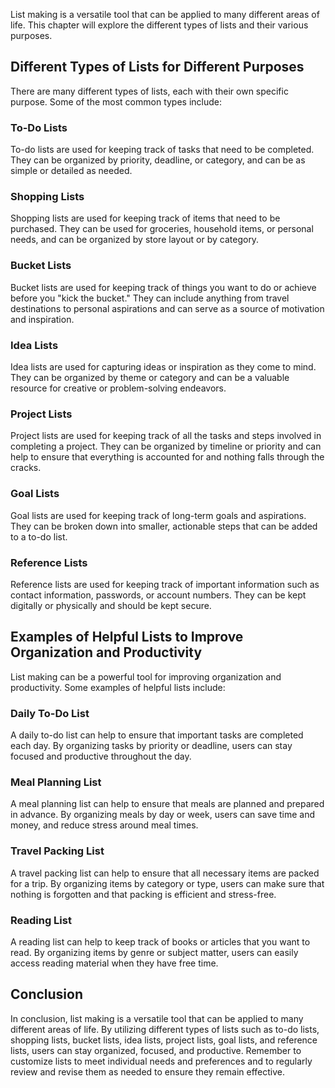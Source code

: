 
List making is a versatile tool that can be applied to many different areas of life. This chapter will explore the different types of lists and their various purposes.

Different Types of Lists for Different Purposes
-----------------------------------------------

There are many different types of lists, each with their own specific purpose. Some of the most common types include:

### To-Do Lists

To-do lists are used for keeping track of tasks that need to be completed. They can be organized by priority, deadline, or category, and can be as simple or detailed as needed.

### Shopping Lists

Shopping lists are used for keeping track of items that need to be purchased. They can be used for groceries, household items, or personal needs, and can be organized by store layout or by category.

### Bucket Lists

Bucket lists are used for keeping track of things you want to do or achieve before you "kick the bucket." They can include anything from travel destinations to personal aspirations and can serve as a source of motivation and inspiration.

### Idea Lists

Idea lists are used for capturing ideas or inspiration as they come to mind. They can be organized by theme or category and can be a valuable resource for creative or problem-solving endeavors.

### Project Lists

Project lists are used for keeping track of all the tasks and steps involved in completing a project. They can be organized by timeline or priority and can help to ensure that everything is accounted for and nothing falls through the cracks.

### Goal Lists

Goal lists are used for keeping track of long-term goals and aspirations. They can be broken down into smaller, actionable steps that can be added to a to-do list.

### Reference Lists

Reference lists are used for keeping track of important information such as contact information, passwords, or account numbers. They can be kept digitally or physically and should be kept secure.

Examples of Helpful Lists to Improve Organization and Productivity
------------------------------------------------------------------

List making can be a powerful tool for improving organization and productivity. Some examples of helpful lists include:

### Daily To-Do List

A daily to-do list can help to ensure that important tasks are completed each day. By organizing tasks by priority or deadline, users can stay focused and productive throughout the day.

### Meal Planning List

A meal planning list can help to ensure that meals are planned and prepared in advance. By organizing meals by day or week, users can save time and money, and reduce stress around meal times.

### Travel Packing List

A travel packing list can help to ensure that all necessary items are packed for a trip. By organizing items by category or type, users can make sure that nothing is forgotten and that packing is efficient and stress-free.

### Reading List

A reading list can help to keep track of books or articles that you want to read. By organizing items by genre or subject matter, users can easily access reading material when they have free time.

Conclusion
----------

In conclusion, list making is a versatile tool that can be applied to many different areas of life. By utilizing different types of lists such as to-do lists, shopping lists, bucket lists, idea lists, project lists, goal lists, and reference lists, users can stay organized, focused, and productive. Remember to customize lists to meet individual needs and preferences and to regularly review and revise them as needed to ensure they remain effective.
